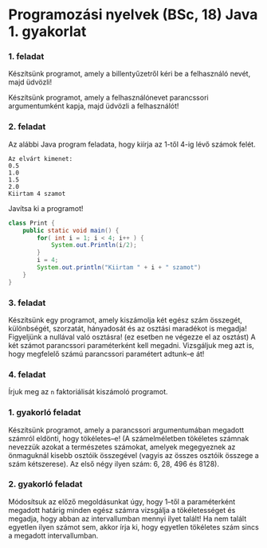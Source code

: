 # Programozási nyelvek (BSc, 18) Java 1. gyakorlat


### 1. feladat

Készítsünk programot, amely a billentyűzetről kéri be a felhasználó nevét,
majd üdvözli!

Készítsünk programot, amely a felhasználónevet parancssori argumentumként
kapja, majd üdvözli a felhasználót!

### 2. feladat

Az alábbi Java program feladata, hogy kiírja az 1-től 4-ig lévő számok felét.

```
Az elvárt kimenet:
0.5
1.0
1.5
2.0
Kiirtam 4 szamot
```

Javítsa ki a programot!

```java
class Print {
    public static void main() {
        for( int i = 1; i < 4; i++ ) {
            System.out.Println(i/2);
        }
        i = 4;
        System.out.println("Kiirtam " + i + " szamot")
    }
}
```

### 3. feladat

Készítsünk egy programot, amely kiszámolja két egész szám összegét,
különbségét, szorzatát, hányadosát és az osztási maradékot is megadja!
Figyeljünk a nullával való osztásra! (ez esetben ne végezze el az osztást)
A két számot parancssori paraméterként kell megadni. Vizsgáljuk meg azt is,
hogy megfelelő számú parancssori paramétert adtunk–e át!

### 4. feladat

Írjuk meg az `n` faktoriálisát kiszámoló programot.

### 1. gyakorló feladat

Készítsünk programot, amely a parancssori argumentumában megadott
számról eldönti, hogy tökéletes–e! (A számelméletben tökéletes számnak
nevezzük azokat a természetes számokat, amelyek megegyeznek az önmaguknál
kisebb osztóik összegével (vagyis az összes osztóik összege a szám kétszerese).
Az első négy ilyen szám: 6, 28, 496 és 8128).

### 2. gyakorló feladat

Módosítsuk az előző megoldásunkat úgy, hogy 1–től a paraméterként megadott
határig minden egész számra vizsgálja a tökéletességet és megadja, hogy abban az
intervallumban mennyi ilyet talált! Ha nem talált egyetlen ilyen számot sem,
akkor írja ki, hogy egyetlen tökéletes szám sincs a megadott intervallumban.


